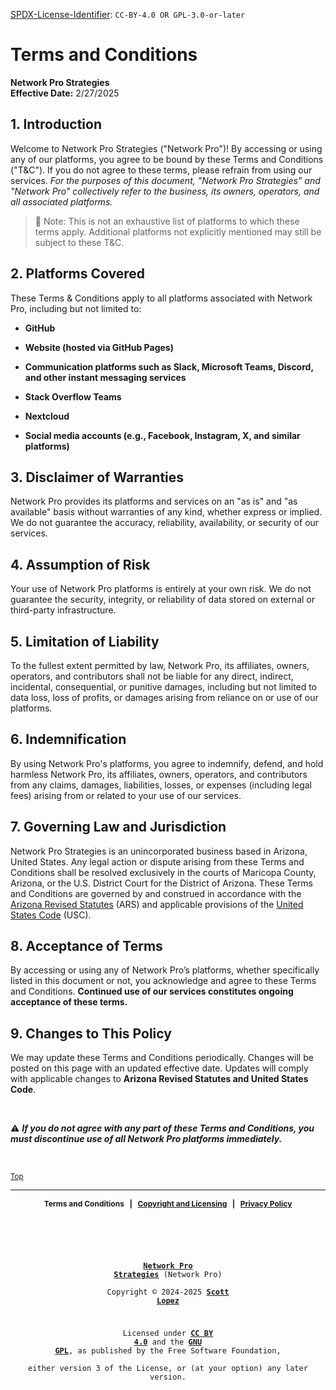 <!-- =========================================================================
SPDX-License-Identifier: CC-BY-4.0 OR GPL-3.0-or-later
This file is part of Network Pro.
========================================================================== -->

<!--
Network Pro Strategies (Network Pro)
Copyright © 2024-2025 Scott Lopez

---

I. Creative Commons Attribution 4.0 International

Network Pro (the "Licensed Material") is licensed under Creative Commons Attribution 4.0 International ("CC BY 4.0").
To view a copy of this license, visit https://creativecommons.org/licenses/by/4.0/.

Per the terms of the License, you are free to distribute, remix, adapt, and build upon the Licensed Material for any purpose, even commercially.
You must give appropriate credit, provide a link to the License, and indicate if changes were made.

The Licensor offers the Licensed Material as-is and as-available, and makes no representations or warranties of any kind concerning the Licensed Material, whether express, implied, statutory, or other. This includes, without limitation, warranties of title, merchantability, fitness for a particular purpose, non-infringement, absence of latent or other defects, accuracy, or the presence or absence of errors, whether or not known or discoverable.

Permissions beyond the scope of this License—or instead of those permitted by this License—may be available as further defined within this document.

  SPDX Reference: https://spdx.org/licenses/CC-BY-4.0.html
  Canonical URL: https://creativecommons.org/licenses/by/4.0/

---

II. GNU General Public License

Network Pro is free software: you can redistribute it and/or modify it under the terms of the GNU General Public License ("GNU GPL") as published by the Free Software Foundation, either version 3 of the License, or (at your option) any later version.

This material is distributed in the hope that it will be useful, but WITHOUT ANY WARRANTY; without even the implied warranty of MERCHANTABILITY or
FITNESS FOR A PARTICULAR PURPOSE.

See the GNU General Public License for more details.

  SPDX Reference: https://spdx.org/licenses/GPL-3.0-or-later.html
  Canonical URL: https://www.gnu.org/licenses/gpl-3.0.html

---

Author: Scott Lopez
Email: <contact@neteng.pro>
Web: <https://bio.neteng.pro>
-->

[SPDX-License-Identifier](https://spdx.dev/learn/handling-license-info/):
`CC-BY-4.0 OR GPL-3.0-or-later`

# <a id="top">Terms and Conditions</a>

**Network Pro Strategies**  
**Effective Date:** 2/27/2025

## 1. Introduction

Welcome to Network Pro Strategies ("Network Pro")! By accessing or using any of our platforms, you agree to be bound by these Terms and Conditions ("T&C"). If you do not agree to these terms, please refrain from using our services. _For the purposes of this document, "Network Pro Strategies" and "Network Pro" collectively refer to the business, its owners, operators, and all associated platforms._

> 📌 Note: This is not an exhaustive list of platforms to which these terms
> apply. Additional platforms not explicitly mentioned may still be subject to
> these T&C.

## 2. Platforms Covered

These Terms & Conditions apply to all platforms associated with Network Pro,
including but not limited to:

- **GitHub**

- **Website (hosted via GitHub Pages)**

- **Communication platforms such as Slack, Microsoft Teams, Discord, and other instant messaging services**

- **Stack Overflow Teams**

- **Nextcloud**

- **Social media accounts (e.g., Facebook, Instagram, X, and similar
  platforms)**

## 3. Disclaimer of Warranties

Network Pro provides its platforms and services on an "as is" and "as available"
basis without warranties of any kind, whether express or implied. We do not
guarantee the accuracy, reliability, availability, or security of our services.

## 4. Assumption of Risk

Your use of Network Pro platforms is entirely at your own risk. We do not
guarantee the security, integrity, or reliability of data stored on external or
third-party infrastructure.

## 5. Limitation of Liability

To the fullest extent permitted by law, Network Pro, its affiliates, owners, operators, and contributors shall not be liable for any direct, indirect, incidental, consequential, or punitive damages, including but not limited to data loss, loss of profits, or damages arising from reliance on or use of our platforms.

## 6. Indemnification

By using Network Pro's platforms, you agree to indemnify, defend, and hold
harmless Network Pro, its affiliates, owners, operators, and contributors from any claims, damages, liabilities, losses, or expenses (including legal fees) arising from or related to your use of our services.

## 7. Governing Law and Jurisdiction

Network Pro Strategies is an unincorporated business based in Arizona, United States. Any legal action or dispute arising from these Terms and Conditions shall be resolved exclusively in the courts of Maricopa County, Arizona, or the U.S. District Court for the District of Arizona. These Terms and Conditions are governed by and construed in accordance with the [Arizona Revised Statutes](https://www.azleg.gov/arstitle/) (ARS) and applicable provisions of the [United States Code](https://uscode.house.gov/) (USC).

## 8. Acceptance of Terms

By accessing or using any of Network Pro’s platforms, whether specifically listed in this document or not, you acknowledge and agree to these Terms and
Conditions. **Continued use of our services constitutes ongoing acceptance of
these terms.**

## 9. Changes to This Policy

We may update these Terms and Conditions periodically. Changes will be posted on this page with an updated effective date. Updates will comply with applicable changes to **Arizona Revised Statutes and United States Code**.

&nbsp;

⚠️ **_If you do not agree with any part of these Terms and Conditions, you must
discontinue use of all Network Pro platforms immediately._**

&nbsp;

<sub>[Top](#top)</sub>

---

<span style="font-size: 12px; font-weight: bold; text-align: center;">

Terms and Conditions &nbsp; | &nbsp; [Copyright and Licensing](https://github.com/NetEng-Pro/neteng-pro.github.io/blob/master/LICENSE.md) &nbsp; | &nbsp; [Privacy Policy](https://github.com/NetEng-Pro/neteng-pro.github.io/blob/master/legal/PRIVACY.md)

</span>

&nbsp;

<code style="background: none; border: none; border-radius: 0; font-size: 12px; height: 50vh; outline: none; resize: none; text-align: center; width: 100%;">

**[Network Pro Strategies](https://netwk.pro/)** (Network Pro)  
Copyright &copy; 2024-2025 **[Scott Lopez](https://bio.neteng.pro)**

Licensed under **[CC BY 4.0](https://creativecommons.org/licenses/by/4.0/)** and the **[GNU GPL](https://spdx.org/licenses/GPL-3.0-or-later.html)**, as published by the Free Software Foundation,  
either version 3 of the License, or (at your option) any later version.

</code>
